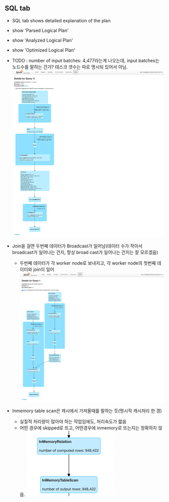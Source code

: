 ## SQL tab
- SQL tab shows detailed explanation of the plan
- show 'Parsed Logical Plan'
- show 'Analyzed Logical Plan'
- show 'Optimized Logical Plan'
- TODO : number of input batches: 4,477라는게 나오는데, input batches는 노드수를 말하는 건가? 테스크 갯수는 따로 명시되 있어서 아님.
  ![img_11.png](img_11.png)
  

- Join을 걸면 두번쩨 데이터가 Broadcast가 일어남(데이터 수가 작아서 broadcast가 일어나는 건지, 항상 broad cast가 일어나는 건지는 잘 모르겠음)
    - 두번쩨 데이터가 각 worker node로 보내지고, 각 worker node의 첫번째 데이터와 join이 일어
![img_15.png](img_15.png)
      

- Inmemory table scan은 캐시에서 가져올때를 말하는 듯(명시적 캐시처리 한 경)
    - 실질적 처리량이 많아야 하는 작업임에도, 처리속도가 짧음
    - 어떤 경우에 skipped로 뜨고, 어떤경우에 inmemory로 뜨는지는 정확하지 않음.
![img_16.png](img_16.png)